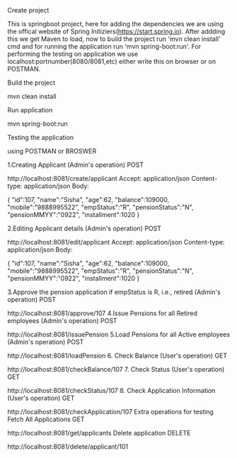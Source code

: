 Create project

This is springboot project, here for adding the dependencies we are using the offical website of Spring Initiziers(https://start.spring.io).
After addding this we get Maven to load, now to build the project run 'mvn clean install' cmd and for running the application run 'mvn spring-boot:run'.
For performing the testing on application we use localhost:portnumber(8080/8081,etc) either write this on browser or on POSTMAN.


Build the project

mvn clean install

Run application

mvn spring-boot:run

Testing the application

using POSTMAN or BROSWER

1.Creating Applicant (Admin's operation)
POST

http://localhost:8081/create/applicant
Accept: application/json Content-type: application/json Body:

{
"id":107,
"name":"Sisha",
"age":62,
"balance":109000,
"mobile":"9888995522",
"empStatus":"R",
"pensionStatus":"N",
"pensionMMYY":"0922",
"installment":1020
}

2.Editing Applicant details (Admin's operation)
POST

http://localhost:8081/edit/applicant
Accept: application/json Content-type: application/json Body:

{
"id":107,
"name":"Sisha",
"age":62,
"balance":109000,
"mobile":"9888995522",
"empStatus":"R",
"pensionStatus":"N",
"pensionMMYY":"0922",
"installment":1020
}

3.Approve the pension application if empStatus is R, i.e., retired (Admin's operation)
POST

http://localhost:8081/approve/107
4.Issue Pensions for all Retired employees (Admin's operation)
POST

http://localhost:8081/issuePension
5.Load Pensions for all Active employees (Admin's operation)
POST

http://localhost:8081/loadPension
6. Check Balance (User's operation)
   GET

http://localhost:8081/checkBalance/107
7. Check Status (User's operation)
   GET

http://localhost:8081/checkStatus/107
8. Check Application Information (User's operation)
   GET

http://localhost:8081/checkApplication/107
Extra operations for testing
Fetch All Applications GET

http://localhost:8081/get/applicants
Delete application DELETE

http://localhost:8081/delete/applicant/101